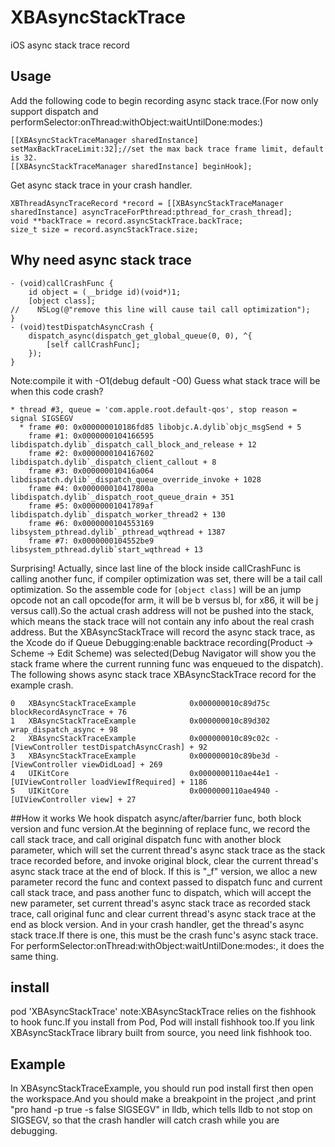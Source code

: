# XBAsyncStackTrace
iOS async stack trace record
## Usage
Add the following code to begin recording async stack trace.(For now only support dispatch and performSelector:onThread:withObject:waitUntilDone:modes:)
```
[[XBAsyncStackTraceManager sharedInstance] setMaxBackTraceLimit:32];//set the max back trace frame limit, default is 32.
[[XBAsyncStackTraceManager sharedInstance] beginHook];
```
Get async stack trace in your crash handler.
```
XBThreadAsyncTraceRecord *record = [[XBAsyncStackTraceManager sharedInstance] asyncTraceForPthread:pthread_for_crash_thread];
void **backTrace = record.asyncStackTrace.backTrace;
size_t size = record.asyncStackTrace.size;
```
## Why need async stack trace
```
- (void)callCrashFunc {
    id object = (__bridge id)(void*)1;
    [object class];
//    NSLog(@"remove this line will cause tail call optimization");
}
- (void)testDispatchAsyncCrash {
    dispatch_async(dispatch_get_global_queue(0, 0), ^{
        [self callCrashFunc];
    });
}
```
Note:compile it with -O1(debug default -O0)
Guess what stack trace will be when this code crash? 
```
* thread #3, queue = 'com.apple.root.default-qos', stop reason = signal SIGSEGV
  * frame #0: 0x000000010186fd85 libobjc.A.dylib`objc_msgSend + 5
    frame #1: 0x0000000104166595 libdispatch.dylib`_dispatch_call_block_and_release + 12
    frame #2: 0x0000000104167602 libdispatch.dylib`_dispatch_client_callout + 8
    frame #3: 0x000000010416a064 libdispatch.dylib`_dispatch_queue_override_invoke + 1028
    frame #4: 0x000000010417800a libdispatch.dylib`_dispatch_root_queue_drain + 351
    frame #5: 0x00000001041789af libdispatch.dylib`_dispatch_worker_thread2 + 130
    frame #6: 0x0000000104553169 libsystem_pthread.dylib`_pthread_wqthread + 1387
    frame #7: 0x0000000104552be9 libsystem_pthread.dylib`start_wqthread + 13
```
Surprising!
Actually, since last line of the block inside callCrashFunc is calling another func, if compiler optimization was set, there will be a tail call optimization. So the assemble code for `[object class]` will be an jump opcode not an call opcode(for arm, it will be b versus bl, for x86, it will be j versus call).So the actual crash address will not be pushed into the stack, which means the stack trace will not contain any info about the real crash address.
But the XBAsyncStackTrace will record the async stack trace, as the Xcode do if Queue Debugging:enable backtrace recording(Product -> Scheme -> Edit Scheme) was selected(Debug Navigator will show you the stack frame where the current running func was enqueued to the dispatch). The following shows async stack trace XBAsyncStackTrace record for the example crash.
```
0   XBAsyncStackTraceExample            0x000000010c89d75c blockRecordAsyncTrace + 76
1   XBAsyncStackTraceExample            0x000000010c89d302 wrap_dispatch_async + 98
2   XBAsyncStackTraceExample            0x000000010c89c02c -[ViewController testDispatchAsyncCrash] + 92
3   XBAsyncStackTraceExample            0x000000010c89be3d -[ViewController viewDidLoad] + 269
4   UIKitCore                           0x0000000110ae44e1 -[UIViewController loadViewIfRequired] + 1186
5   UIKitCore                           0x0000000110ae4940 -[UIViewController view] + 27
```
##How it works
We hook dispatch async/after/barrier func, both block version and func version.At the beginning of replace func, we record the call stack trace, and call original dispatch func with another block parameter, which will set the current thread's async stack trace as the stack trace recorded before, and invoke original block, clear the current thread's async stack trace at the end of block.
If this is "_f" version, we alloc a new parameter record the func and context passed to dispatch func and current call stack trace, and pass another func to dispatch, which will accept the new parameter, set current thread's async stack trace as recorded stack trace, call original func and clear current thread's async stack trace at the end as block version.
And in your crash handler, get the thread's async stack trace.If there is one, this must be the crash func's async stack trace.
For performSelector:onThread:withObject:waitUntilDone:modes:, it does the same thing.
## install
pod 'XBAsyncStackTrace'
note:XBAsyncStackTrace relies on the fishhook to hook func.If you install from Pod, Pod will install fishhook too.If you link XBAsyncStackTrace library built from source, you need link fishhook too.
## Example
In XBAsyncStackTraceExample, you should run pod install first then open the workspace.And you should make a breakpoint in the project ,and print "pro hand -p true -s false SIGSEGV" in lldb, which tells lldb to not stop on SIGSEGV, so that the crash handler will catch crash while you are debugging.

